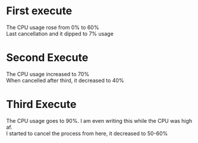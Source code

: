 # First execute
The CPU usage rose from 0% to 60% <br>
Last cancellation and it dipped to 7% usage

# Second Execute
The CPU usage increased to 70% <br>
When cancelled after third, it decreased to 40%

# Third Execute
The CPU usage goes to 90%. I am even writing this while the CPU was high af. <br>
I started to cancel the process from here, it decreased to 50-60%
